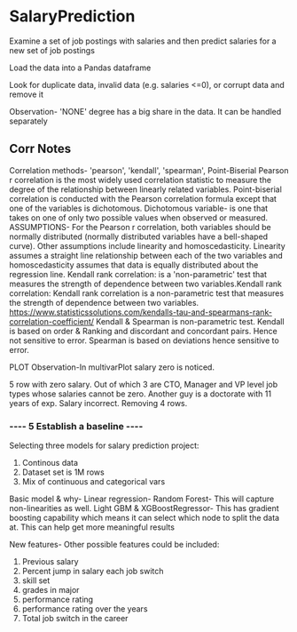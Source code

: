 # SalaryPrediction
Examine a set of job postings with salaries and then predict salaries for a new set of job postings

Load the data into a Pandas dataframe

Look for duplicate data, invalid data (e.g. salaries <=0), or corrupt data and remove it

Observation- 'NONE' degree has a big share in the data. It can be handled separately

##  Corr Notes
Correlation methods- 'pearson', 'kendall', 'spearman', Point-Biserial
Pearson r correlation is the most widely used correlation statistic to measure the degree of the relationship between linearly related variables.
Point-biserial correlation is conducted with the Pearson correlation formula except that one of the variables is dichotomous.
Dichotomous variable- is one that takes on one of only two possible values when observed or measured.
ASSUMPTIONS- For the Pearson r correlation, both variables should be normally distributed (normally distributed variables have a bell-shaped curve).  Other assumptions include linearity and homoscedasticity.  Linearity assumes a straight line relationship between each of the two variables and homoscedasticity assumes that data is equally distributed about the regression line.
Kendall rank correlation: is a 'non-parametric' test that measures the strength of dependence between two variables.Kendall rank correlation: Kendall rank correlation is a non-parametric test that measures the strength of dependence between two variables.
https://www.statisticssolutions.com/kendalls-tau-and-spearmans-rank-correlation-coefficient/
Kendall & Spearman is non-parametric test. Kendall is based on order & Ranking and discordant and concordant pairs. Hence not sensitive to error.
Spearman is based on deviations hence sensitive to error.


PLOT
Observation-In multivarPlot salary zero is noticed.

5 row with zero salary. Out of which 3 are CTO, Manager and VP level job types whose salaries cannot be zero. Another guy is a doctorate with 11 years of exp. Salary incorrect. Removing 4 rows.

### ---- 5 Establish a baseline ----

Selecting three models for salary prediction project:
1. Continous data
2. Dataset set is 1M rows
3. Mix of continuous and categorical vars

Basic model & why- 
Linear regression- 
Random Forest- This will capture non-linearities as well.
Light GBM & XGBoostRegressor- This has gradient boosting capability which means it can select which node to split the data at. This can help get more meaningful results

New features- Other possible features could be included:
1. Previous salary
2. Percent jump in salary each job switch
3. skill set
4. grades in major
5. performance rating
6. performance rating over the years
7. Total job switch in the career
